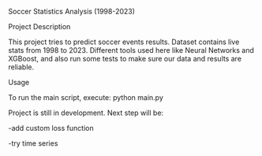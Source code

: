 Soccer Statistics Analysis (1998-2023)

Project Description

This project tries to predict soccer events results. Dataset contains live stats from 1998 to 2023. Different tools used here like Neural Networks and XGBoost, and also run some tests to make sure our data and results are reliable.

Usage

To run the main script, execute:
python main.py

Project is still in development. Next step will be:

-add custom loss function

-try time series
